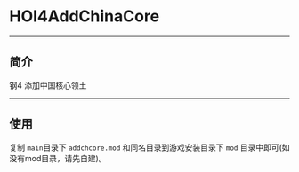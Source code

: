 # HOI4AddChinaCore

---

## 简介

钢4 添加中国核心领土

---

## 使用


复制 `main`目录下 `addchcore.mod` 和同名目录到游戏安装目录下 `mod` 目录中即可(如没有mod目录，请先自建)。

